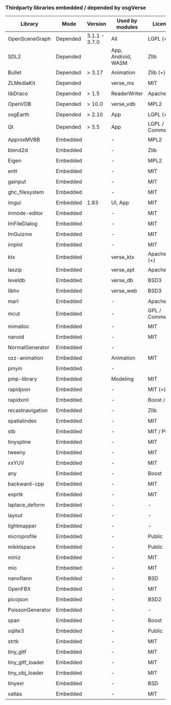 ### Thirdparty libraries embedded / depended by osgVerse
| Library          | Mode     | Version       | Used by modules    | License           | Compatible with Def? | Website |
|------------------|----------|---------------|--------------------|-------------------|--------------------|-|
| OpenSceneGraph   | Depended | 3.1.1 - 3.7.0 | All                | LGPL (+)          | :heavy_check_mark: | |
| SDL2             | Depended |               | App, Android, WASM | Zlib              | :heavy_check_mark: | https://github.com/libsdl-org/SDL |
| Bullet           | Depended | > 3.17        | Animation          | Zlib (+)          | :heavy_check_mark: | https://github.com/bulletphysics/bullet3 |
| ZLMediaKit       | Depended |               | verse_ms           | MIT               | :heavy_check_mark: | https://github.com/ZLMediaKit/ZLMediaKit |
| libDraco         | Depended | > 1.5         | ReaderWriter       | Apache2           | :heavy_check_mark: | https://github.com/google/draco |
| OpenVDB          | Depended | > 10.0        | verse_vdb          | MPL2              | :heavy_check_mark: | https://github.com/AcademySoftwareFoundation/openvdb |
| osgEarth         | Depended | > 2.10        | App                | LGPL (+)          | :heavy_check_mark: | https://github.com/gwaldron/osgearth |
| Qt               | Depended | > 5.5         | App                | LGPL / Commercial | :heavy_check_mark: | |
| ApproxMVBB       | Embedded |               | -                  | MPL2              | :heavy_check_mark: | https://github.com/gabyx/ApproxMVBB |
| blend2d          | Embedded |               | -                  | Zlib              | :heavy_check_mark: | https://github.com/blend2d/blend2d |
| Eigen            | Embedded |               | -                  | MPL2              | :heavy_check_mark: | https://gitlab.com/libeigen/eigen |
| entt             | Embedded |               | -                  | MIT               | :heavy_check_mark: | https://github.com/skypjack/entt |
| gainput          | Embedded |               | -                  | MIT               | :heavy_check_mark: | https://github.com/jkuhlmann/gainput |
| ghc_filesystem   | Embedded |               | -                  | MIT               | :heavy_check_mark: | https://github.com/gulrak/filesystem |
| imgui            | Embedded | 1.83          | UI, App            | MIT               | :heavy_check_mark: | https://github.com/ocornut/imgui |
| imnode-editor    | Embedded |               | -                  | MIT               | :heavy_check_mark: | https://github.com/thedmd/imgui-node-editor |
| ImFileDialog     | Embedded |               | -                  | MIT               | :heavy_check_mark: | https://github.com/dfranx/ImFileDialog |
| ImGuizmo         | Embedded |               | -                  | MIT               | :heavy_check_mark: | https://github.com/CedricGuillemet/ImGuizmo |
| implot           | Embedded |               | -                  | MIT               | :heavy_check_mark: | https://github.com/epezent/implot |
| ktx              | Embedded |               | verse_ktx          | Apache2 (+)       | :heavy_check_mark: | https://github.com/KhronosGroup/KTX-Software |
| laszip           | Embedded |               | verse_ept          | Apache2           | :heavy_check_mark: | https://github.com/LASzip/LASzip |
| leveldb          | Embedded |               | verse_db           | BSD3              | :heavy_check_mark: | https://github.com/google/leveldb |
| libhv            | Embedded |               | verse_web          | BSD3              | :heavy_check_mark: | https://github.com/ithewei/libhv |
| marl             | Embedded |               | -                  | Apache2           | :heavy_check_mark: | https://github.com/google/marl |
| mcut             | Embedded |               | -                  | GPL / Commercial  | :no:               | https://github.com/cutdigital/mcut |
| mimalloc         | Embedded |               | -                  | MIT               | :heavy_check_mark: | https://github.com/microsoft/mimalloc |
| nanoid           | Embedded |               | -                  | MIT               | :heavy_check_mark: | https://github.com/mcmikecreations/nanoid_cpp |
| NormalGenerator  | Embedded |               | -                  |                   | :zap: | |
| ozz-animation    | Embedded |               | Animation          | MIT               | :heavy_check_mark: | https://github.com/guillaumeblanc/ozz-animation |
| pinyin           | Embedded |               | -                  |                   | :zap: | |
| pmp-library      | Embedded |               | Modeling           | MIT               | :heavy_check_mark: | https://github.com/pmp-library/pmp-library |
| rapidjson        | Embedded |               | -                  | MIT (+)           | :heavy_check_mark: | https://github.com/Tencent/rapidjson |
| rapidxml         | Embedded |               | -                  | Boost / MIT       | :heavy_check_mark: | https://rapidxml.sourceforge.net/ |
| recastnavigation | Embedded |               | -                  | Zlib              | :heavy_check_mark: | https://github.com/recastnavigation/recastnavigation |
| spatialindex     | Embedded |               | -                  | MIT               | :heavy_check_mark: | https://github.com/libspatialindex/libspatialindex |
| stb              | Embedded |               | -                  | MIT / Public      | :heavy_check_mark: | https://github.com/nothings/stb |
| tinyspline       | Embedded |               | -                  | MIT               | :heavy_check_mark: | https://github.com/msteinbeck/tinyspline |
| tweeny           | Embedded |               | -                  | MIT               | :heavy_check_mark: | https://github.com/mobius3/tweeny |
| xxYUV            | Embedded |               | -                  | MIT               | :heavy_check_mark: | https://github.com/metarutaiga/xxYUV |
| any              | Embedded |               | -                  | Boost             | :heavy_check_mark: | https://github.com/thelink2012/any |
| backward-cpp     | Embedded |               | -                  | MIT               | :heavy_check_mark: | https://github.com/bombela/backward-cpp |
| exprtk           | Embedded |               | -                  | MIT               | :heavy_check_mark: | https://github.com/ArashPartow/exprtk |
| laplace_deform   | Embedded |               | -                  | -                 | :heavy_check_mark: | |
| layout           | Embedded |               | -                  | -                 | :heavy_check_mark: | |
| lightmapper      | Embedded |               | -                  | -                 | :heavy_check_mark: | https://github.com/ands/lightmapper |
| microprofile     | Embedded |               | -                  | Public            | :heavy_check_mark: | https://github.com/jonasmr/microprofile |
| mikktspace       | Embedded |               | -                  | Public            | :heavy_check_mark: | https://github.com/mmikk/MikkTSpace |
| miniz            | Embedded |               | -                  | MIT               | :heavy_check_mark: | https://github.com/richgel999/miniz |
| mio              | Embedded |               | -                  | MIT               | :heavy_check_mark: | https://github.com/vimpunk/mio |
| nanoflann        | Embedded |               | -                  | BSD               | :heavy_check_mark: | https://github.com/jlblancoc/nanoflann |
| OpenFBX          | Embedded |               | -                  | MIT               | :heavy_check_mark: | https://github.com/nem0/OpenFBX |
| picojson         | Embedded |               | -                  | BSD2              | :heavy_check_mark: | https://github.com/kazuho/picojson |
| PoissonGenerator | Embedded |               | -                  | -                 | :heavy_check_mark: | |
| span             | Embedded |               | -                  | Boost             | :heavy_check_mark: | https://github.com/tcbrindle/span |
| sqlite3          | Embedded |               | -                  | Public            | :heavy_check_mark: | https://www.sqlite.org/index.html |
| strtk            | Embedded |               | -                  | MIT               | :heavy_check_mark: | https://github.com/ArashPartow/strtk |
| tiny_gltf        | Embedded |               | -                  | MIT               | :heavy_check_mark: | https://github.com/syoyo/tinygltf |
| tiny_gltf_loader | Embedded |               | -                  | MIT               | :heavy_check_mark: | https://github.com/syoyo/tinygltfloader |
| tiny_obj_loader  | Embedded |               | -                  | MIT               | :heavy_check_mark: | https://github.com/tinyobjloader/tinyobjloader |
| tinyexr          | Embedded |               | -                  | BSD               | :heavy_check_mark: | https://github.com/syoyo/tinyexr |
| xatlas           | Embedded |               | -                  | MIT               | :heavy_check_mark: | https://github.com/jpcy/xatlas |